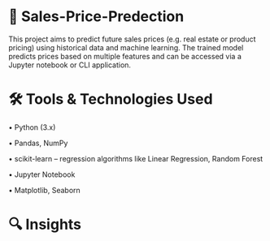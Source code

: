 # 🧠 Sales-Price-Predection
This project aims to predict future sales prices (e.g. real estate or product pricing) using historical data and machine learning. The trained model predicts prices based on multiple features and can be accessed via a Jupyter notebook or CLI application.
# 🛠️ Tools & Technologies Used
• Python (3.x)

• Pandas, NumPy 

• scikit-learn – regression algorithms like Linear Regression, Random Forest

• Jupyter Notebook 

• Matplotlib, Seaborn
#  🔍 Insights

